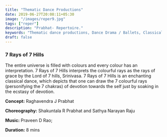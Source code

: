 ```yaml
---
title: "Thematic Dance Productions"
date: 2019-06-27T20:08:11+05:30
image: "/images/reper9.jpg"
tags: ["reper"]
description: "Prabhat- Repertoire."
keywords: "Thematic dance productions, Dance Drama / Ballets, Classical dance sequences."
draft: false
---
```


### 7 Rays of 7 Hills

The entire universe is filled with colours and every colour has an interpretation. 7 Rays of 7 Hills interprets the colourful rays as the rays of grace by the Lord of 7 hills, Srinivasa. 7 Rays of 7 Hills is an enchanting classical dance, which depicts that one can draw the 7 colourful rays (personifying the 7 chakras) of devotion towards the self just by soaking in the ecstasy of devotion.

**Concept:** Raghavendra J Prabhat

**Choreography:** Shakuntala R Prabhat and Sathya Narayan Raju

**Music:** Praveen D Rao;

**Duration:** 8 mins
